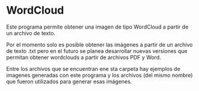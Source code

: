 # WordCloud
Este programa permite obtener una imagen de tipo WordCloud a partir de un archivo de texto.

Por el momento solo es posible obtener las imágenes a partir de un archivo de texto .txt pero en el futuro se planea desarrollar nuevas versiones que permitan obtener wordclouds a partir de archivos PDF y Word.


Entre los archivos que se encuentran ene sta carpeta hay ejemplos de imagenes generadas con este programa y los archivos (del mismo nombre) que fueron utilizados para generar esas imágenes.
